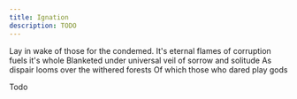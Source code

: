 ```yaml
---
title: Ignation
description: TODO
---
```


Lay in wake of those for the condemed.
It's eternal flames of corruption fuels it's whole
Blanketed under universal veil of sorrow and solitude
As dispair looms over the withered forests 
Of which those who dared play gods

Todo



